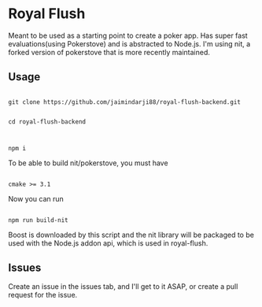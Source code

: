 # Royal Flush

Meant to be used as a starting point to create a poker app. Has super fast evaluations(using Pokerstove) and is abstracted to Node.js. I'm using nit, a forked version of pokerstove that is more recently maintained.

## Usage

<code>
git clone https://github.com/jaimindarji88/royal-flush-backend.git

cd royal-flush-backend

npm i
</code>

To be able to build nit/pokerstove, you must have

<code>
cmake >= 3.1
</code>

Now you can run

<code>
npm run build-nit
</code>

Boost is downloaded by this script and the nit library will be packaged to be used with the Node.js addon api, which is used in royal-flush.

## Issues

Create an issue in the issues tab, and I'll get to it ASAP, or create a pull request for the issue.
